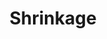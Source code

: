 ---
title: "Shrinkage"

categories: ['']

tags: ['Shrinkage']

arabic: ['الانكماش']

publishers: ['معجم مصطلحات التعلم الآلي والتعلم العميق وعلم البيانات']

types: "word"

slug: ""
---